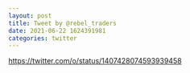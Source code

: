 ```yaml
--- 
layout: post 
title: Tweet by @rebel_traders 
date: 2021-06-22 1624391981 
categories: twitter 
--- 
```

https://twitter.com/o/status/1407428074593939458